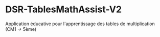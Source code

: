 # DSR-TablesMathAssist-V2
Application éducative pour l'apprentissage des tables de multiplication (CM1 → 5ème)
